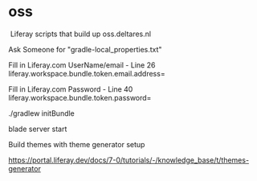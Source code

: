 # oss
 Liferay scripts that build up oss.deltares.nl


Ask Someone for "gradle-local_properties.txt"

Fill in Liferay.com UserName/email - Line 26
liferay.workspace.bundle.token.email.address=

Fill in Liferay.com Password - Line 40
liferay.workspace.bundle.token.password=


./gradlew initBundle

blade server start


Build themes with theme generator
setup

https://portal.liferay.dev/docs/7-0/tutorials/-/knowledge_base/t/themes-generator
